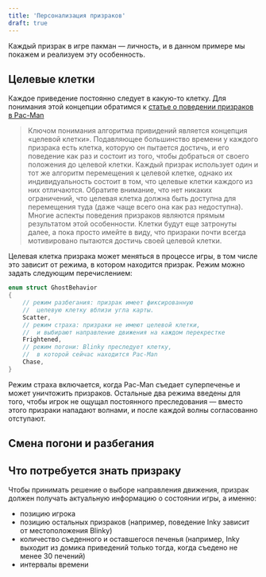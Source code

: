 ```yaml
---
title: 'Персонализация призраков'
draft: true
---
```


Каждый призрак в игре пакман — личность, и в данном примере мы покажем и реализуем эту особенность.

## Целевые клетки

Каждое приведение постоянно следует в какую-то клетку. Для понимания этой концепции обратимся к [статье о поведении призраков в Pac-Man](https://habrahabr.ru/post/109406/)

> Ключом понимания алгоритма привидений является концепция «целевой клетки». Подавляющее большинство времени у каждого призрака есть клетка, которую он пытается достичь, и его поведение как раз и состоит из того, чтобы добраться от своего положения до целевой клетки. Каждый призрак использует один и тот же алгоритм перемещения к целевой клетке, однако их индивидуальность состоит в том, что целевые клетки каждого из них отличаются. Обратите внимание, что нет никаких ограничений, что целевая клетка должна быть доступна для перемещения туда (даже чаще всего она как раз недоступна). Многие аспекты поведения призраков являются прямым результатом этой особенности. Клетки будут еще затронуты далее, а пока просто имейте в виду, что призраки почти всегда мотивировано пытаются достичь своей целевой клетки.

Целевая клетка призрака может меняться в процессе игры, в том числе это зависит от режима, в котором находится призрак. Режим можно задать следующим перечислением:

```cpp
enum struct GhostBehavior
{
    // режим разбегания: призрак имеет фиксированную
    //  целевую клетку вблизи угла карты.
    Scatter,
    // режим страха: призраки не имеют целевой клетки,
    //  и выбирают направление движения на каждом перекрестке
    Frightened,
    // режим погони: Blinky преследует клетку,
    //  в которой сейчас находится Pac-Man
    Chase,
}
```

Режим страха включается, когда Pac-Man съедает суперпеченье и может уничтожить призраков. Остальные два режима введены для того, чтобы игрок не ощущал постоянного преследования — вместо этого призраки нападают волнами, и после каждой волны согласованно отступают.

## Смена погони и разбегания

## Что потребуется знать призраку

Чтобы принимать решение о выборе направления движения, призрак должен получать актуальную информацию о состоянии игры, а именно:

- позицию игрока
- позицию остальных призраков (например, поведение Inky зависит от местоположения Blinky)
- количество съеденного и оставшегося печенья (например, Inky выходит из домика приведений только тогда, когда съедено не менее 30 печений)
- интервалы времени
